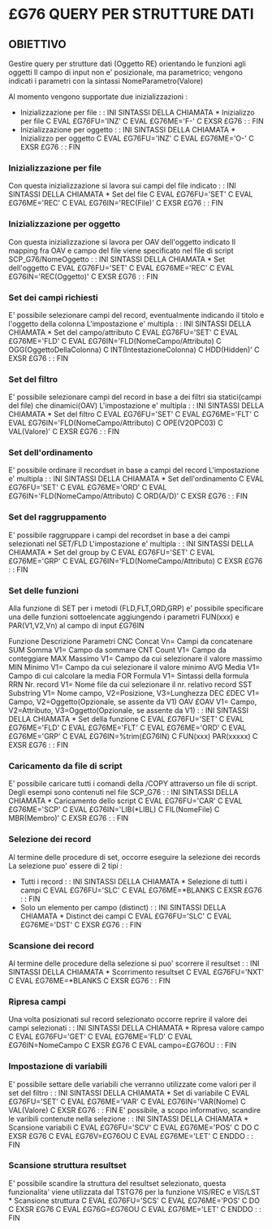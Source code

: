 # £G76 QUERY PER STRUTTURE DATI

## OBIETTIVO
 Gestire query per strutture dati (Oggetto RE) orientando le funzioni agli oggetti
 Il campo di input non e' posizionale, ma parametrico; vengono indicati i parametri
  con la sintassi NomeParametro(Valore)

 Al momento vengono supportate due inizializzazioni : 
  - Inizializzazione per file
 :  : INI SINTASSI DELLA CHIAMATA
      \* Inizializzo per file
     C                   EVAL      £G76FU='INZ'
     C                   EVAL      £G76ME='F-'
     C                   EXSR      £G76
 :  : FIN
  - Inizializzazione per oggetto
 :  : INI SINTASSI DELLA CHIAMATA
      \* Inizializzo per oggetto
     C                   EVAL      £G76FU='INZ'
     C                   EVAL      £G76ME='O-'
     C                   EXSR      £G76
 :  : FIN

### Inizializzazione per file
 Con questa inizializzazione si lavora sui campi del file indicato
 :  : INI SINTASSI DELLA CHIAMATA
      \* Set del file
     C                   EVAL      £G76FU='SET'
     C                   EVAL      £G76ME='REC'
     C                   EVAL      £G76IN='REC(File)'
     C                   EXSR      £G76
 :  : FIN

### Inizializzazione per oggetto
 Con questa inizializzazione si lavora per OAV dell'oggetto indicato
 Il mapping fra OAV e campo del file viene specificato nel file
  di script SCP_G76/NomeOggetto
 :  : INI SINTASSI DELLA CHIAMATA
      \* Set dell'oggetto
     C                   EVAL      £G76FU='SET'
     C                   EVAL      £G76ME='REC'
     C                   EVAL      £G76IN='REC(Oggetto)'
     C                   EXSR      £G76
 :  : FIN

### Set dei campi richiesti
 E' possibile selezionare campi del record, eventualmente indicando
  il titolo e l'oggetto della colonna
 L'impostazione e' multipla
 :  : INI SINTASSI DELLA CHIAMATA
      \* Set del campo/attributo
     C                   EVAL      £G76FU='SET'
     C                   EVAL      £G76ME='FLD'
     C                   EVAL      £G76IN='FLD(NomeCampo/Attributo)
     C                                     OGG(OggettoDellaColonna)
     C                                     INT(IntestazioneColonna)
     C                                     HDD(Hidden)'
     C                   EXSR      £G76
 :  : FIN

### Set del filtro
 E' possibile selezionare campi del record in base a dei filtri
  sia statici(campi del file) che dinamici(OAV)
 L'impostazione e' multipla
 :  : INI SINTASSI DELLA CHIAMATA
      \* Set del filtro
     C                   EVAL      £G76FU='SET'
     C                   EVAL      £G76ME='FLT'
     C                   EVAL      £G76IN='FLD(NomeCampo/Attributo)
     C                                     OPE(V2OPC03)
     C                                     VAL(Valore)'
     C                   EXSR      £G76
 :  : FIN

### Set dell'ordinamento
 E' possibile ordinare il recordset in base a campi del record
 L'impostazione e' multipla
 :  : INI SINTASSI DELLA CHIAMATA
      \* Set dell'ordinamento
     C                   EVAL      £G76FU='SET'
     C                   EVAL      £G76ME='ORD'
     C                   EVAL      £G76IN='FLD(NomeCampo/Attributo)
     C                                     ORD(A/D)'
     C                   EXSR      £G76
 :  : FIN

### Set del raggruppamento
 E' possibile raggruppare i campi del recordset in base a dei campi selezionati
  nel SET/FLD
 L'impostazione e' multipla
 :  : INI SINTASSI DELLA CHIAMATA
      \* Set del group by
     C                   EVAL      £G76FU='SET'
     C                   EVAL      £G76ME='GRP'
     C                   EVAL      £G76IN='FLD(NomeCampo/Attributo)
     C                   EXSR      £G76
 :  : FIN

### Set delle funzioni
 Alla funzione di SET per i metodi (FLD,FLT,ORD,GRP) e' possibile specificare
  una delle funzioni sottoelencate aggiungendo i parametri
  FUN(xxx) e PAR(V1,V2,Vn) al campo di input £G76IN

  Funzione  Descrizione   Parametri
  CNC       Concat        Vn= Campi da concatenare
  SUM       Somma         V1= Campo da sommare
  CNT       Count         V1= Campo da conteggiare
  MAX       Massimo       V1= Campo da cui selezionare il valore massimo
  MIN       Minimo        V1= Campo da cui selezionare il valore minimo
  AVG       Media         V1= Campo di cui calcolare la media
  FOR       Formula       V1= Sintassi della formula
  RRN       Nr. record    V1= Nome file da cui selezionare il nr. relativo record
  SST       Substring     V1= Nome campo, V2=Posizione, V3=Lunghezza
  DEC       £DEC          V1= Campo, V2=Oggetto(Opzionale, se assente da V1)
  OAV       £OAV          V1= Campo, V2=Attributo, V3=Oggetto(Opzionale, se assente da V1)
 :  : INI SINTASSI DELLA CHIAMATA
      \* Set della funzione
     C                   EVAL      £G76FU='SET'
     C                   EVAL      £G76ME='FLD'
     C                   EVAL      £G76ME='FLT'
     C                   EVAL      £G76ME='ORD'
     C                   EVAL      £G76ME='GRP'
     C                   EVAL      £G76IN=%trim(£G76IN)
     C                                    FUN(xxx) PAR(xxxxx)
     C                   EXSR      £G76
 :  : FIN

### Caricamento da file di script
 E' possibile caricare tutti i comandi della /COPY attraverso
 un file di script. Degli esempi sono contenuti nel file SCP_G76
 :  : INI SINTASSI DELLA CHIAMATA
      \* Caricamento dello script
     C                   EVAL      £G76FU='CAR'
     C                   EVAL      £G76ME='SCP'
     C                   EVAL      £G76IN='LIB(\*LIBL)
     C                                     FIL(NomeFile)
     C                                     MBR(Membro)'
     C                   EXSR      £G76
 :  : FIN

### Selezione dei record
 Al termine delle procedure di set, occorre eseguire la selezione dei records
 La selezione puo' essere di 2 tipi : 
  - Tutti i record
 :  : INI SINTASSI DELLA CHIAMATA
      \* Selezione di tutti i campi
     C                   EVAL      £G76FU='SLC'
     C                   EVAL      £G76ME=\*BLANKS
     C                   EXSR      £G76
 :  : FIN
  - Solo un elemento per campo (distinct)
 :  : INI SINTASSI DELLA CHIAMATA
      \* Distinct dei campi
     C                   EVAL      £G76FU='SLC'
     C                   EVAL      £G76ME='DST'
     C                   EXSR      £G76
 :  : FIN

### Scansione dei record
 Al termine delle procedure della selezione si puo' scorrere il resultset
 :  : INI SINTASSI DELLA CHIAMATA
      \* Scorrimento resultset
     C                   EVAL      £G76FU='NXT'
     C                   EVAL      £G76ME=\*BLANKS
     C                   EXSR      £G76
 :  : FIN

### Ripresa campi
 Una volta posizionati sul record selezionato occorre reprire il valore
 dei campi selezionati
 :  : INI SINTASSI DELLA CHIAMATA
      \* Ripresa valore campo
     C                   EVAL      £G76FU='GET'
     C                   EVAL      £G76ME='FLD'
     C                   EVAL      £G76IN=NomeCampo
     C                   EXSR      £G76
     C                   EVAL      campo=£G76OU
 :  : FIN

### Impostazione di variabili
 E' possibile settare delle variabili che verranno utilizzate come
 valori per il set del filtro
 :  : INI SINTASSI DELLA CHIAMATA
      \* Set di variabile
     C                   EVAL      £G76FU='SET'
     C                   EVAL      £G76ME='VAR'
     C                   EVAL      £G76IN='VAR(Nome)
     C                                     VAL(Valore)
     C                   EXSR      £G76
 :  : FIN
 E' possibile, a scopo informativo, scandire le varibili contenute
  nella selezione
 :  : INI SINTASSI DELLA CHIAMATA
      \* Scansione variabili
     C                   EVAL      £G76FU='SCV'
     C                   EVAL      £G76ME='POS'
     C                   DO
     C                   EXSR      £G76
     C                   EVAL      £G76V=£G76OU
     C                   EVAL      £G76ME='LET'
     C                   ENDDO
 :  : FIN

### Scansione struttura resultset
 E' possibile scandire la struttura del resultset selezionato,
  questa funzionalita' viene utilizzata dal TSTG76 per la
  funzione VIS/REC e VIS/LST
      \* Scansione struttura
     C                   EVAL      £G76FU='SCS'
     C                   EVAL      £G76ME='POS'
     C                   DO
     C                   EXSR      £G76
     C                   EVAL      £G76G=£G76OU
     C                   EVAL      £G76ME='LET'
     C                   ENDDO
 :  : FIN
